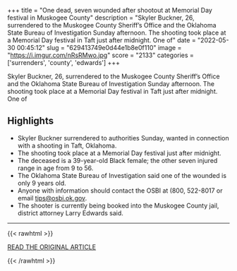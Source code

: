 +++
title = "One dead, seven wounded after shootout at Memorial Day festival in Muskogee County"
description = "Skyler Buckner, 26, surrendered to the Muskogee County Sheriff’s Office and the Oklahoma State Bureau of Investigation Sunday afternoon. The shooting took place at a Memorial Day festival in Taft just after midnight. One of"
date = "2022-05-30 00:45:12"
slug = "629413749e0d44e1b8e0f110"
image = "https://i.imgur.com/nRsRMwo.jpg"
score = "2133"
categories = ['surrenders', 'county', 'edwards']
+++

Skyler Buckner, 26, surrendered to the Muskogee County Sheriff’s Office and the Oklahoma State Bureau of Investigation Sunday afternoon. The shooting took place at a Memorial Day festival in Taft just after midnight. One of

## Highlights

- Skyler Buckner surrendered to authorities Sunday, wanted in connection with a shooting in Taft, Oklahoma.
- The shooting took place at a Memorial Day festival just after midnight.
- The deceased is a 39-year-old Black female; the other seven injured range in age from 9 to 56.
- The Oklahoma State Bureau of Investigation said one of the wounded is only 9 years old.
- Anyone with information should contact the OSBI at (800, 522-8017 or email tips@osbi.ok.gov.
- The shooter is currently being booked into the Muskogee County jail, district attorney Larry Edwards said.

---

{{< rawhtml >}}
  <p class="article-category">
    <a target="_blank" href="https://www.krmg.com/news/multiple-wounded-shooting-memorial-day-festival-muskogee-county-osbi-investigating/BNQECCJUIJFP3NFVGPGX6CGSRU/">READ THE ORIGINAL ARTICLE</a>
  </p>
{{< /rawhtml >}}
